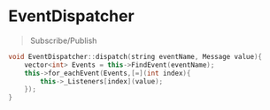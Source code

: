 # EventDispatcher
> Subscribe/Publish
```cpp
void EventDispatcher::dispatch(string eventName, Message value){
    vector<int> Events = this->FindEvent(eventName);
    this->for_eachEvent(Events,[=](int index){
        this->_Listeners[index](value);
    });
}
```
